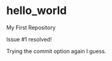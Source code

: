 hello_world
===========

My First Repository 

Issue #1 resolved!

Trying the commit option again I guess.
